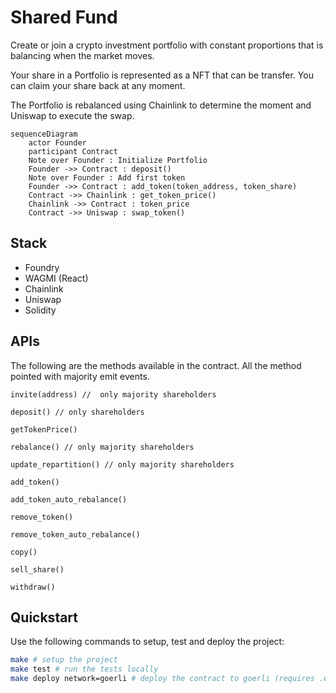 # Shared Fund

Create or join a crypto investment portfolio with constant proportions that is balancing when the market moves.

Your share in a Portfolio is represented as a NFT that can be transfer. You can claim your share back at any moment.

The Portfolio is rebalanced using Chainlink to determine the moment and Uniswap to execute the swap.

```mermaid
sequenceDiagram
    actor Founder
    participant Contract
    Note over Founder : Initialize Portfolio
    Founder ->> Contract : deposit()
    Note over Founder : Add first token
    Founder ->> Contract : add_token(token_address, token_share)
    Contract ->> Chainlink : get_token_price()
    Chainlink ->> Contract : token_price
    Contract ->> Uniswap : swap_token()
```

## Stack

- Foundry
- WAGMI (React)
- Chainlink
- Uniswap
- Solidity

## APIs

The following are the methods available in the contract. All the method pointed with majority emit events.

```solidity
invite(address) //  only majority shareholders

deposit() // only shareholders

getTokenPrice() 

rebalance() // only majority shareholders

update_repartition() // only majority shareholders

add_token()

add_token_auto_rebalance()

remove_token()

remove_token_auto_rebalance()

copy()

sell_share()

withdraw()
```

## Quickstart

Use the following commands to setup, test and deploy the project:

```sh
make # setup the project
make test # run the tests locally
make deploy network=goerli # deploy the contract to goerli (requires .env)
```

